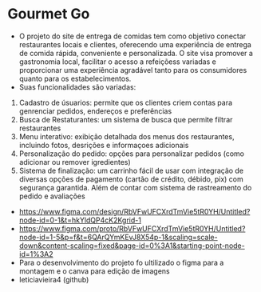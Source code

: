 # Gourmet Go
- O projeto do site de entrega de comidas tem como objetivo conectar restaurantes locais e clientes, oferecendo uma experiência de entrega de comida rápida, conveniente e personalizada. O site visa promover a gastronomia local, facilitar o acesso a refeiçõess variadas e proporcionar uma experiência agradável tanto para os consumidores quanto para os estabelecimentos.
- Suas funcionalidades são variadas:
1. Cadastro de úsuarios: permite que os clientes criem contas para genrenciar pedidos, endereços e preferências
2. Busca de Restaturantes: um sistema de busca que permite filtrar restaurantes
3. Menu interativo: exibição detalhada dos menus dos restaurantes, incluindo fotos, desrições e informaçoes adicionais
4. Personalização do pedido: opções para personalizar pedidos (como adicionar ou remover igredientes)
5. Sistema de finalização: um carrinho fácil de usar com integração de diversas opções de pagamento (cartão de crédito, débido, pix) com segurança garantida. Além de contar com sistema de rastreamento do pedido e avaliações
- https://www.figma.com/design/RbVFwUFCXrdTmVie5tR0YH/Untitled?node-id=0-1&t=hkYldQP4cK2Kgrid-1
- https://www.figma.com/proto/RbVFwUFCXrdTmVie5tR0YH/Untitled?node-id=1-5&p=f&t=6QArQYmKEvJ8X54p-1&scaling=scale-down&content-scaling=fixed&page-id=0%3A1&starting-point-node-id=1%3A2
- Para o desenvolvimento do projeto fo ultilizado o figma para a montagem e o canva para edição de imagens
- leticiavieira4 (github)
